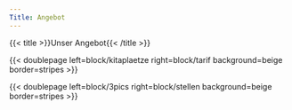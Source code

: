 ```yaml
---
Title: Angebot
---
```


{{< title >}}Unser Angebot{{< /title >}}

{{< doublepage left=block/kitaplaetze right=block/tarif background=beige border=stripes >}}

{{< doublepage left=block/3pics right=block/stellen background=beige border=stripes >}}

